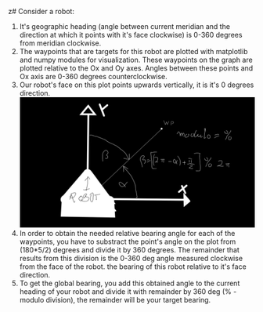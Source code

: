 z# Consider a robot:
1. It's geographic heading (angle between current meridian and the direction at which it points with it's face clockwise)
   is 0-360 degrees from meridian clockwise.
2. The waypoints that are targets for this robot are plotted with matplotlib and numpy modules for visualization.
   These waypoints on the graph are plotted relative to the Ox and Oy axes.
   Angles between these points and Ox axis are 0-360 degrees counterclockwise.
3. Our robot's face on this plot points upwards vertically, it is it's 0 degrees direction.
   ![fig1](img/Fig1.png)
5. In order to obtain the needed relative bearing angle for each of the waypoints,
   you have to substract the point's angle on the plot from (180*5/2) degrees and divide it by 360 degrees.
   The remainder that results from this division is the 0-360 deg angle measured clockwise from the face of the robot.
   the bearing of this robot relative to it's face direction.
6. To get the global bearing, you add this obtained angle to the current heading of your robot and divide it with remainder by 360 deg
   (% - modulo division), the remainder will be your target bearing.
